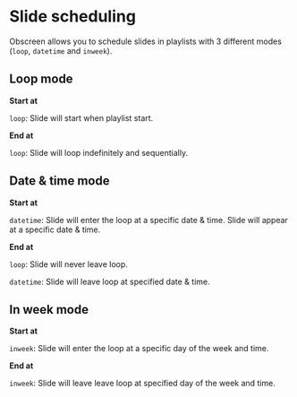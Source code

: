 # Slide scheduling

Obscreen allows you to schedule slides in playlists with 3 different modes (`loop`, `datetime` and `inweek`).

## Loop mode

**Start at**

`loop`: Slide will start when playlist start.

**End at**

`loop`: Slide will loop indefinitely and sequentially.

## Date & time mode

**Start at**

`datetime`: Slide will enter the loop at a specific date & time.
Slide will appear at a specific date & time.

**End at**

`loop`: Slide will never leave loop.

`datetime`: Slide will leave loop at specified date & time.

## In week mode

**Start at**

`inweek`: Slide will enter the loop at a specific day of the week and time.

**End at**

`inweek`: Slide will leave leave loop at specified day of the week and time.
